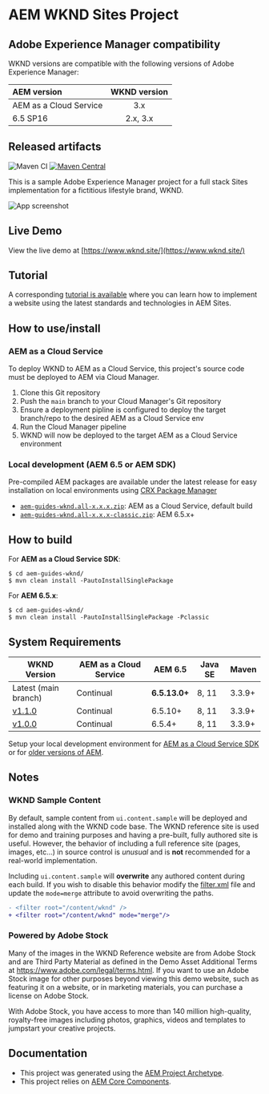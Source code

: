 # AEM WKND Sites Project

## Adobe Experience Manager compatibility

WKND versions are compatible with the following versions of Adobe Experience Manager:

| AEM version | WKND version |
|:------------|:------------------------------:|
| AEM as a Cloud Service | 3.x                 |
| 6.5 SP16    | 2.x, 3.x                       |

## Released artifacts

![Maven CI](https://github.com/wcm-io/aem-guides-wknd-wcmio/actions/workflows/maven.yml/badge.svg)
[![Maven Central](https://maven-badges.herokuapp.com/maven-central/com.adobe.aem.guides/aem-guides-wknd/badge.svg)](https://maven-badges.herokuapp.com/maven-central/com.adobe.aem.guides/aem-guides-wknd)

This is a sample Adobe Experience Manager project for a full stack Sites implementation for a fictitious lifestyle brand, WKND.

![App screenshot](https://user-images.githubusercontent.com/8974514/119887685-489f7800-bee9-11eb-9db1-95c641e7c4ea.jpg)

## Live Demo

View the live demo at [https://www.wknd.site/](https://www.wknd.site/)

## Tutorial

A corresponding [tutorial is available](https://experienceleague.adobe.com/docs/experience-manager-learn/getting-started-wknd-tutorial-develop/overview.html) where you can learn how to implement a website using the latest standards and technologies in AEM Sites.

## How to use/install

### AEM as a Cloud Service

To deploy WKND to AEM as a Cloud Service, this project's source code must be deployed to AEM via Cloud Manager. 

1. Clone this Git repository
2. Push the `main` branch to your Cloud Manager's Git repository
3. Ensure a deployment pipline is configured to deploy the target branch/repo to the desired AEM as a Cloud Service env
4. Run the Cloud Manager pipeline
5. WKND will now be deployed to the target AEM as a Cloud Service environment

### Local development (AEM 6.5 or AEM SDK)

Pre-compiled AEM packages are available under the latest release for easy installation on local environments using [CRX Package Manager](http://localhost:4502/crx/packmgr/index.jsp)

* [`aem-guides-wknd.all-x.x.x.zip`](https://github.com/wcm-io/aem-guides-wknd-wcmio/releases/latest): AEM as a Cloud Service, default build
* [`aem-guides-wknd.all-x.x.x-classic.zip`](https://github.com/wcm-io/aem-guides-wknd-wcmio/releases/latest): AEM 6.5.x+

## How to build

For **AEM as a Cloud Service SDK**: 

```
$ cd aem-guides-wknd/
$ mvn clean install -PautoInstallSinglePackage
```

For **AEM 6.5.x**: 

```
$ cd aem-guides-wknd/
$ mvn clean install -PautoInstallSinglePackage -Pclassic
```

## System Requirements

WKND Version | AEM as a Cloud Service | AEM 6.5   | Java SE | Maven
-------------|------------------------|-----------|---------|---------
Latest (main branch)| Continual              | **6.5.13.0+** |  8, 11  | 3.3.9+
[v1.1.0](https://github.com/wcm-io/aem-guides-wknd-wcmio/releases/tag/aem-guides-wknd-1.1.0) | Continual | 6.5.10+ | 8, 11 | 3.3.9+
[v1.0.0](https://github.com/wcm-io/aem-guides-wknd-wcmio/releases/tag/aem-guides-wknd-1.0.0) | Continual | 6.5.4+ | 8, 11 | 3.3.9+

Setup your local development environment for [AEM as a Cloud Service SDK](https://experienceleague.adobe.com/docs/experience-manager-learn/cloud-service/local-development-environment-set-up/overview.html) or for [older versions of AEM](https://experienceleague.adobe.com/docs/experience-manager-learn/foundation/development/set-up-a-local-aem-development-environment.html).

## Notes

### WKND Sample Content

By default, sample content from `ui.content.sample` will be deployed and installed along with the WKND code base. The WKND reference site is used for demo and training purposes and having a pre-built, fully authored site is useful. However, the behavior of including a full reference site (pages, images, etc...) in source control is *unusual* and is **not** recommended for a real-world implementation.

Including `ui.content.sample` will **overwrite** any authored content during each build. If you wish to disable this behavior modify the [filter.xml](ui.content.sample/src/main/content/META-INF/vault/filter.xml) file and update the `mode=merge` attribute to avoid overwriting the paths.

```diff
- <filter root="/content/wknd" />
+ <filter root="/content/wknd" mode="merge"/>
```

### Powered by Adobe Stock

Many of the images in the WKND Reference website are from Adobe Stock and are Third Party Material as defined in the Demo Asset Additional Terms at https://www.adobe.com/legal/terms.html. If you want to use an Adobe Stock image for other purposes beyond viewing this demo website, such as featuring it on a website, or in marketing materials, you can purchase a license on Adobe Stock.

With Adobe Stock, you have access to more than 140 million high-quality, royalty-free images including photos, graphics, videos and templates to jumpstart your creative projects.

## Documentation

* This project was generated using the [AEM Project Archetype](https://experienceleague.adobe.com/docs/experience-manager-core-components/using/developing/archetype/overview.html).
* This project relies on [AEM Core Components](https://experienceleague.adobe.com/docs/experience-manager-core-components/using/introduction.html).
